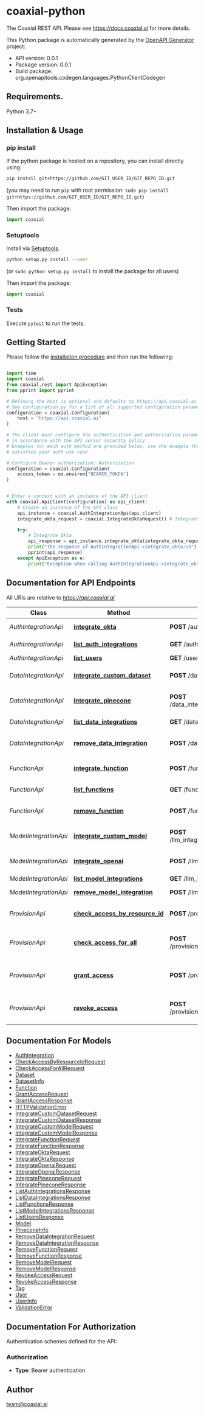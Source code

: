 # coaxial-python
The Coaxial REST API. Please see https://docs.coaxial.ai for more details.

This Python package is automatically generated by the [OpenAPI Generator](https://openapi-generator.tech) project:

- API version: 0.0.1
- Package version: 0.0.1
- Build package: org.openapitools.codegen.languages.PythonClientCodegen

## Requirements.

Python 3.7+

## Installation & Usage
### pip install

If the python package is hosted on a repository, you can install directly using:

```sh
pip install git+https://github.com/GIT_USER_ID/GIT_REPO_ID.git
```
(you may need to run `pip` with root permission: `sudo pip install git+https://github.com/GIT_USER_ID/GIT_REPO_ID.git`)

Then import the package:
```python
import coaxial
```

### Setuptools

Install via [Setuptools](http://pypi.python.org/pypi/setuptools).

```sh
python setup.py install --user
```
(or `sudo python setup.py install` to install the package for all users)

Then import the package:
```python
import coaxial
```

### Tests

Execute `pytest` to run the tests.

## Getting Started

Please follow the [installation procedure](#installation--usage) and then run the following:

```python

import time
import coaxial
from coaxial.rest import ApiException
from pprint import pprint

# Defining the host is optional and defaults to https://api.coaxial.ai
# See configuration.py for a list of all supported configuration parameters.
configuration = coaxial.Configuration(
    host = "https://api.coaxial.ai"
)

# The client must configure the authentication and authorization parameters
# in accordance with the API server security policy.
# Examples for each auth method are provided below, use the example that
# satisfies your auth use case.

# Configure Bearer authorization: Authorization
configuration = coaxial.Configuration(
    access_token = os.environ["BEARER_TOKEN"]
)


# Enter a context with an instance of the API client
with coaxial.ApiClient(configuration) as api_client:
    # Create an instance of the API class
    api_instance = coaxial.AuthIntegrationApi(api_client)
    integrate_okta_request = coaxial.IntegrateOktaRequest() # IntegrateOktaRequest | 

    try:
        # Integrate Okta
        api_response = api_instance.integrate_okta(integrate_okta_request)
        print("The response of AuthIntegrationApi->integrate_okta:\n")
        pprint(api_response)
    except ApiException as e:
        print("Exception when calling AuthIntegrationApi->integrate_okta: %s\n" % e)

```

## Documentation for API Endpoints

All URIs are relative to *https://api.coaxial.ai*

Class | Method | HTTP request | Description
------------ | ------------- | ------------- | -------------
*AuthIntegrationApi* | [**integrate_okta**](docs/AuthIntegrationApi.md#integrate_okta) | **POST** /auth_integration/okta/init | Integrate Okta
*AuthIntegrationApi* | [**list_auth_integrations**](docs/AuthIntegrationApi.md#list_auth_integrations) | **GET** /auth_integration/list | List auth integrations
*AuthIntegrationApi* | [**list_users**](docs/AuthIntegrationApi.md#list_users) | **GET** /users/list | List users
*DataIntegrationApi* | [**integrate_custom_dataset**](docs/DataIntegrationApi.md#integrate_custom_dataset) | **POST** /data_integration/custom | Integrate custom datasets
*DataIntegrationApi* | [**integrate_pinecone**](docs/DataIntegrationApi.md#integrate_pinecone) | **POST** /data_integration/pinecone/integrate | Integrate pinecone datasets
*DataIntegrationApi* | [**list_data_integrations**](docs/DataIntegrationApi.md#list_data_integrations) | **GET** /data_integration/list/ | List dataset integrations
*DataIntegrationApi* | [**remove_data_integration**](docs/DataIntegrationApi.md#remove_data_integration) | **POST** /data_integration/remove | Remove dataset integrations
*FunctionApi* | [**integrate_function**](docs/FunctionApi.md#integrate_function) | **POST** /functions/create | Integrate model functions
*FunctionApi* | [**list_functions**](docs/FunctionApi.md#list_functions) | **GET** /functions/list/ | List model functions
*FunctionApi* | [**remove_function**](docs/FunctionApi.md#remove_function) | **POST** /functions/remove | Remove model functions
*ModelIntegrationApi* | [**integrate_custom_model**](docs/ModelIntegrationApi.md#integrate_custom_model) | **POST** /llm_integration/custom_model | Integrate custom models
*ModelIntegrationApi* | [**integrate_openai**](docs/ModelIntegrationApi.md#integrate_openai) | **POST** /llm_integration/openai | Integrate OpenAI models
*ModelIntegrationApi* | [**list_model_integrations**](docs/ModelIntegrationApi.md#list_model_integrations) | **GET** /llm_integration/list/ | List models
*ModelIntegrationApi* | [**remove_model_integration**](docs/ModelIntegrationApi.md#remove_model_integration) | **POST** /llm_integration/remove | Remove models
*ProvisionApi* | [**check_access_by_resource_id**](docs/ProvisionApi.md#check_access_by_resource_id) | **POST** /provisions/can_user_access | Check user access by resource id
*ProvisionApi* | [**check_access_for_all**](docs/ProvisionApi.md#check_access_for_all) | **POST** /provisions/can_user_access_all | Check user access for many resources
*ProvisionApi* | [**grant_access**](docs/ProvisionApi.md#grant_access) | **POST** /provisions/add_to_user | Grant resource access to user
*ProvisionApi* | [**revoke_access**](docs/ProvisionApi.md#revoke_access) | **POST** /provisions/remove_from_user | Revoke resource access for user


## Documentation For Models

 - [AuthIntegration](docs/AuthIntegration.md)
 - [CheckAccessByResourceIdRequest](docs/CheckAccessByResourceIdRequest.md)
 - [CheckAccessForAllRequest](docs/CheckAccessForAllRequest.md)
 - [Dataset](docs/Dataset.md)
 - [DatasetInfo](docs/DatasetInfo.md)
 - [Function](docs/Function.md)
 - [GrantAccessRequest](docs/GrantAccessRequest.md)
 - [GrantAccessResponse](docs/GrantAccessResponse.md)
 - [HTTPValidationError](docs/HTTPValidationError.md)
 - [IntegrateCustomDatasetRequest](docs/IntegrateCustomDatasetRequest.md)
 - [IntegrateCustomDatasetResponse](docs/IntegrateCustomDatasetResponse.md)
 - [IntegrateCustomModelRequest](docs/IntegrateCustomModelRequest.md)
 - [IntegrateCustomModelResponse](docs/IntegrateCustomModelResponse.md)
 - [IntegrateFunctionRequest](docs/IntegrateFunctionRequest.md)
 - [IntegrateFunctionResponse](docs/IntegrateFunctionResponse.md)
 - [IntegrateOktaRequest](docs/IntegrateOktaRequest.md)
 - [IntegrateOktaResponse](docs/IntegrateOktaResponse.md)
 - [IntegrateOpenaiRequest](docs/IntegrateOpenaiRequest.md)
 - [IntegrateOpenaiResponse](docs/IntegrateOpenaiResponse.md)
 - [IntegratePineconeRequest](docs/IntegratePineconeRequest.md)
 - [IntegratePineconeResponse](docs/IntegratePineconeResponse.md)
 - [ListAuthIntegrationsResponse](docs/ListAuthIntegrationsResponse.md)
 - [ListDataIntegrationsResponse](docs/ListDataIntegrationsResponse.md)
 - [ListFunctionsResponse](docs/ListFunctionsResponse.md)
 - [ListModelIntegrationsResponse](docs/ListModelIntegrationsResponse.md)
 - [ListUsersResponse](docs/ListUsersResponse.md)
 - [Model](docs/Model.md)
 - [PineconeInfo](docs/PineconeInfo.md)
 - [RemoveDataIntegrationRequest](docs/RemoveDataIntegrationRequest.md)
 - [RemoveDataIntegrationResponse](docs/RemoveDataIntegrationResponse.md)
 - [RemoveFunctionRequest](docs/RemoveFunctionRequest.md)
 - [RemoveFunctionResponse](docs/RemoveFunctionResponse.md)
 - [RemoveModelRequest](docs/RemoveModelRequest.md)
 - [RemoveModelResponse](docs/RemoveModelResponse.md)
 - [RevokeAccessRequest](docs/RevokeAccessRequest.md)
 - [RevokeAccessResponse](docs/RevokeAccessResponse.md)
 - [Tag](docs/Tag.md)
 - [User](docs/User.md)
 - [UserInfo](docs/UserInfo.md)
 - [ValidationError](docs/ValidationError.md)


<a id="documentation-for-authorization"></a>
## Documentation For Authorization


Authentication schemes defined for the API:
<a id="Authorization"></a>
### Authorization

- **Type**: Bearer authentication


## Author

team@coaxial.ai


